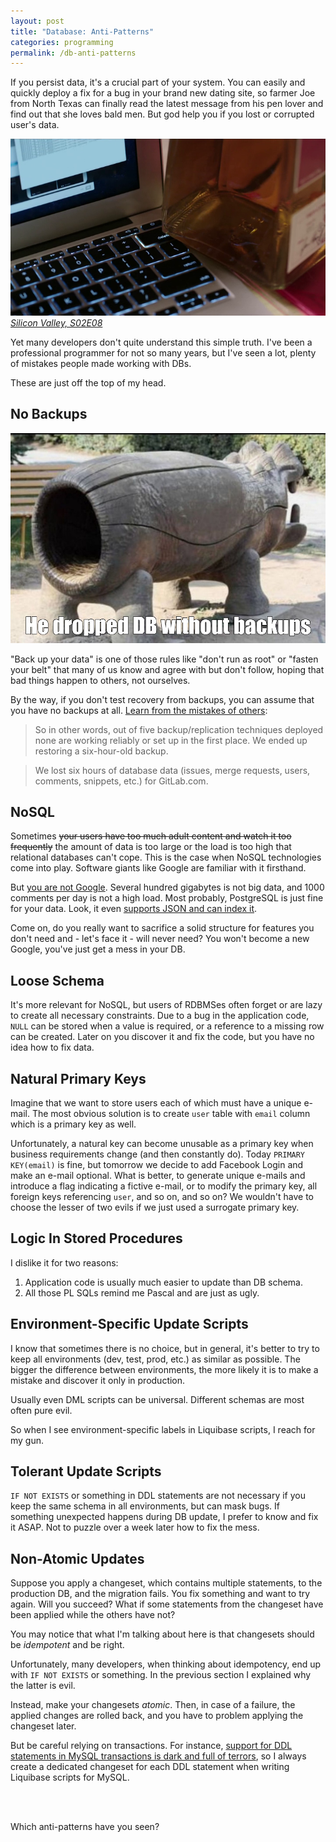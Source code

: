 ```yaml
---
layout: post
title: "Database: Anti-Patterns"
categories: programming
permalink: /db-anti-patterns
---
```


If you persist data, it's a crucial part of your system.
You can easily and quickly deploy a fix for a bug in your brand new dating site,
so farmer Joe from North Texas can finally read the latest message from his pen lover
and find out that she loves bald men.
But god help you if you lost or corrupted user's data.

![](/assets/db-anti-patterns/delete.png)
*[Silicon Valley, S02E08](https://www.imdb.com/title/tt3682604/?ref_=ttep_ep8)*

Yet many developers don't quite understand this simple truth.
I've been a professional programmer for not so many years, but I've seen a lot, plenty of mistakes people made working with DBs.

These are just off the top of my head.

## No Backups

![](/assets/db-anti-patterns/hippopotamus.jpg)

"Back up your data" is one of those rules like "don't run as root" or "fasten your belt" that many of us know and agree with
but don't follow, hoping that bad things happen to others, not ourselves.

By the way, if you don't test recovery from backups, you can assume that you have no backups at all.
[Learn from the mistakes of others](https://about.gitlab.com/blog/2017/02/01/gitlab-dot-com-database-incident/):

> So in other words, out of five backup/replication techniques deployed none are working reliably or set up in the first place. We ended up restoring a six-hour-old backup.

> We lost six hours of database data (issues, merge requests, users, comments, snippets, etc.) for GitLab.com.

## NoSQL

Sometimes
~~your users have too much adult content and watch it too frequently~~
the amount of data is too large or the load is too high that relational databases can't cope.
This is the case when NoSQL technologies come into play.
Software giants like Google are familiar with it firsthand.

But [you are not Google](https://blog.bradfieldcs.com/you-are-not-google-84912cf44afb).
Several hundred gigabytes is not big data, and 1000 comments per day is not a high load.
Most probably, PostgreSQL is just fine for your data.
Look, it even [supports JSON and can index it](https://www.postgresql.org/docs/9.4/datatype-json.html).

Come on, do you really want to sacrifice a solid structure for features you don't need and - let's face it - will never need?
You won't become a new Google, you've just get a mess in your DB.

## Loose Schema

It's more relevant for NoSQL, but users of RDBMSes often forget or are lazy to create all necessary constraints.
Due to a bug in the application code, `NULL` can be stored when a value is required, or a reference to a missing row can be created.
Later on you discover it and fix the code, but you have no idea how to fix data.

## Natural Primary Keys

Imagine that we want to store users each of which must have a unique e-mail.
The most obvious solution is to create `user` table with `email` column which is a primary key as well.

Unfortunately, a natural key can become unusable as a primary key when business requirements change (and then constantly do).
Today `PRIMARY KEY(email)` is fine, but tomorrow we decide to add Facebook Login and make an e-mail optional.
What is better, to generate unique e-mails and introduce a flag indicating a fictive e-mail,
or to modify the primary key, all foreign keys referencing `user`, and so on, and so on?
We wouldn't have to choose the lesser of two evils if we just used a surrogate primary key.

## Logic In Stored Procedures

I dislike it for two reasons:
1. Application code is usually much easier to update than DB schema.
1. All those PL SQLs remind me Pascal and are just as ugly.

## Environment-Specific Update Scripts

I know that sometimes there is no choice, but in general,
it's better to try to keep all environments (dev, test, prod, etc.) as similar as possible.
The bigger the difference between environments,
the more likely it is to make a mistake and discover it only in production.

Usually even DML scripts can be universal.
Different schemas are most often pure evil.

So when I see environment-specific labels in Liquibase scripts, I reach for my gun.

## Tolerant Update Scripts

`IF NOT EXISTS` or something in DDL statements are not necessary
if you keep the same schema in all environments,
but can mask bugs.
If something unexpected happens during DB update,
I prefer to know and fix it ASAP.
Not to puzzle over a week later how to fix the mess.

## Non-Atomic Updates

Suppose you apply a changeset, which contains multiple statements, to the production DB,
and the migration fails.
You fix something and want to try again.
Will you succeed?
What if some statements from the changeset have been applied while the others have not?

You may notice that what I'm talking about here is that changesets should be *idempotent* and be right.

Unfortunately, many developers, when thinking about idempotency,
end up with `IF NOT EXISTS` or something.
In the previous section I explained why the latter is evil.

Instead, make your changesets *atomic*.
Then, in case of a failure, the applied changes are rolled back,
and you have to problem applying the changeset later.

But be careful relying on transactions.
For instance,
[support for DDL statements in MySQL transactions is dark and full of terrors](https://dev.mysql.com/doc/internals/en/transactions-notes-on-ddl-and-normal-transaction.html),
so I always create a dedicated changeset for each DDL statement
when writing Liquibase scripts for MySQL.

<br />
<br />

Which anti-patterns have you seen?